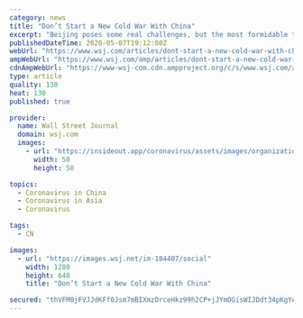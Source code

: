 ```yaml
---
category: news
title: "Don’t Start a New Cold War With China"
excerpt: "Beijing poses some real challenges, but the most formidable threats the U.S. now faces are transnational problems like the coronavirus"
publishedDateTime: 2020-05-07T19:12:00Z
webUrl: "https://www.wsj.com/articles/dont-start-a-new-cold-war-with-china-11588860761"
ampWebUrl: "https://www.wsj.com/amp/articles/dont-start-a-new-cold-war-with-china-11588860761"
cdnAmpWebUrl: "https://www-wsj-com.cdn.ampproject.org/c/s/www.wsj.com/amp/articles/dont-start-a-new-cold-war-with-china-11588860761"
type: article
quality: 130
heat: 130
published: true

provider:
  name: Wall Street Journal
  domain: wsj.com
  images:
    - url: "https://insideout.app/coronavirus/assets/images/organizations/wsj.com-50x50.jpg"
      width: 50
      height: 50

topics:
  - Coronavirus in China
  - Coronavirus in Asia
  - Coronavirus

tags:
  - CN

images:
  - url: "https://images.wsj.net/im-184407/social"
    width: 1280
    height: 640
    title: "Don’t Start a New Cold War With China"

secured: "thVFM0jFVJJdKFf0Jsm7mBIXmzDrceHkz99h2CP+jJYmOGisWIJDdt34pKgYAklL5hTu++ZoJFpluaL86kRuh8iS3Io+vs8gPWhcOCercbF26c78Cd/W1dUMjSt3ovlrZLIDoSIb/7z/Ae1SY0PxVXmKHu0+Nh0fD3O5Cppphxl51ZmFubZZwXWSeBO3Z3Vi8lcPxIQxRyNzaUy3j2MORRfpgJX+k3L5hJUathBy5Jmi2ipgGek+Cz+zb1WXBlO13DWdvRm+bXNK1ez/2qcbP72Mzb/vObXKYHnQdSpbWAshEZFXM9JfPxbbx3qu5wTm;53C4alkv2fMfPJOF8oqWcg=="
---
```


